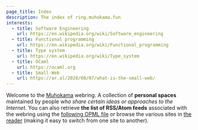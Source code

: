 ```yaml
---
page_title: Index
description: The index of ring.muhokama.fun
interests:
  - title: Software Engineering
    url: https://en.wikipedia.org/wiki/Software_engineering
  - title: Functional programming
    url: https://en.wikipedia.org/wiki/Functional_programming
  - title: Type system
    url: https://en.wikipedia.org/wiki/Type_system
  - title: OCaml
    url: https://ocaml.org
  - title: Small-Web
    url: https://ar.al/2020/08/07/what-is-the-small-web/
---
```


Welcome to the [Muhokama](https://github.com/muhokama/) webring. A
collection of **personal spaces** maintained by people _who share
certain ideas or approaches to the Internet_. You can also retrieve
**the list of RSS/Atom feeds** associated with the webring using the
[following OPML file](/opml/ring.opml) or browse the various sites in
[the reader](/u/xvw/frame.html) (making it easy to switch from one
site to another).
